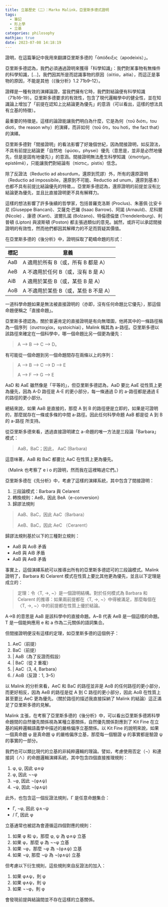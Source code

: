 ```yaml
---
title: 立基歷史（二）：Marko Malink，亞里斯多德式證明
tags:
  - 筆記
  - 形上學
  - 立基
categories: philosophy
mathjax: true
date: 2023-07-08 14:18:19
---
```


證明，在這篇筆記中我用來翻譯亞里斯多德的「ἀπόδειξις（apodeixis）」。

亞里斯多德認為，我們必須通過證明來獲得「科學知識」：我們對某事物有無條件的科學知識，[...]，我們因其所是而認識事物的原因（αἰτία，aitia），而這正是事物的原因，不能是其他（《後分析》1.2 71b9–12）。

證釋是一種有效的演繹論證，當我們擁有它時，我們對結論便有科學知識（71b16–19）。亞里斯多德要求的有效性，包含了現代邏輯學中的健全性，並在知識論上增加了「前提在認知上比結論更為優先」的意涵（可以看出，這樣的想法具有立基的特徵）。

最重要的特徵是。這樣的論證能讓我們明白為什麼，它是為何（τοῦ διότι，tou dioti，the reason why）的演繹，而非如何（τοῦ ὅτι，tou hoti，the fact that）的演繹。

<!--more-->

亞里斯多德對「間接證明」的看法影響了好幾個世紀，因為間接證明，如反證法，不具有前提比結論更「自然地（φύσει，physei）優先（意思是，並非是必然地優先，但是是固有地優先）」的意涵。間接證明無法產生科學知識（ἐπιστήμη，epistēmē），只能讓我們對結論有（πίστις，pistis）信念。

除了反證法（Reductio ad absurdum，還原到荒謬）外，所有的還原證明（Reductio ad impossibile，還原到不可能、Reductio ad unum，還原到基本）也都不具有前提比結論優先的特徵，。亞里斯多德認為，還原證明的前提並沒有比結論更為優先，並且比直接證明更不具有解釋力。

這樣的想法影響了許多後續的哲學家，包括普羅克洛斯 (Proclus)、朱塞佩·比安卡尼 (Giuseppe Biancani)、艾薩克·巴羅 (Isaac Barrow)、阿諾 (Arnauld)、尼科爾 (Nicole) 、康德 (Kant)、波爾扎諾 (Bolzano)、特倫德倫堡 (Trendelenburg)、利普頓 (Lipton) 與波斯頓 (Poston) 都主張過類似的意見。誠然，或許可以承認間接證明的有效性，然而他們都因其解釋力的不足而質疑其價值。

在亞里斯多德的《後分析》中，證明採取了範疇命題的形式：

| 標記 | 意義                                  |
| ---- | ------------------------------------- |
| AaB  | A 適用於所有 B（或，所有 B 都是 A）   |
| AeB  | A 不適用於任何 B（或，沒有 B 是 A）   |
| AiB  | A 適用於某些 B（或，某些 B 是 A）     |
| AoB  | A 不適用於某些 B（或，某些 B 不是 A） |

一道科學命題如果是無法被直接證明的（亦即，沒有任何命題比它優先），那這個命題便稱之「直接命題」。

亞里斯多德認為，關於普遍肯定的直接證明是有向無環圖，他將其中的一條路徑稱為一個序列（συστοιχίαι，systoichiai），Malink 稱其為 a-路徑。亞里斯多德以該路徑來確定在一個科學中，哪一個命題比另一個更為優先：

> A --> B --> C --> D。

有可能從一個命題到另一個命題間存在兩條以上的序列：

> A --> B --> C --> D --> E
> 
> A --> F --> G --> E

AaD 和 AaE 雖然像是「平等的」，但亞里斯多德認為，AaD 要比 AaE 從性質上更為優先，因為 A-D 路徑是 A-E 的更小部分，每一條通過 D 的 a-路徑都是通過 E 的路徑的更小部分。

總結來說，如果 AaB 是直接的，那麼 A 到 B 的路徑便是立即的，如果是可證明的，那麼就存在一條或多條的中間 a-路徑。因此任何科學命題 AaB 都是從 A 到 B 的 a-路徑 所支持。

從亞里斯多德來看，透過直接證明建立 a-命題的唯一方法是三段論「Barbara」模式：

> AaB，BaC；因此， AaC (Barbara)

這意味著，AaB 和 BaC 都要比 AaC 在性質上更為優先。

（Malink 也考察了 e i o 的證明，然而我在這裡略過它們。）

亞里斯多德在《先分析》中，考慮了這樣的演繹系統，其中包含了間接證明：

1. 三段論模式：Barbara 與 Celarent
2. 轉換規則：AeB，因此 BeA（e-conversion）
3. 歸謬法規則

> AaB、BaC，因此 AaC（Barbara）
>
> AeB、BaC，因此 AeC （Cerarent）

歸謬法規則基於以下的三種對立規則：

- AaB 與 AoB 矛盾
- AeB 與 AiB 矛盾
- AaB 與 AeB 矛盾

事實上，這個演繹系統可以推導出所有的亞里斯多德認可的三段論模式。Malink 證明了，Barbara 和 Celarent 模式在性質上要比其他更為優先，並且以下定理是成立的：

> 定理：令〈T, →, ~〉是一個證明結構。對於任何模式為 Barbara 和 Celarent 的推導：如果兩前提都在〈T, →, ~〉中得被滿足，那麼每個在〈T, →, ~〉中的前提都在性質上優於結論。

A→B 的意思是 AaB 是該科學中的直接命題。A~B 代表 AeB 是一個這樣的命題。T 是一個能夠應用 e 和 a 作為二元關係的語詞集合。

但間接證明便沒有這樣的定理，如亞里斯多德的這個例子：

1. AeC（前提）
2. BaC（前提）
3. | AaB（為了反證而假設）
4. | BaC（從 2 重複）
5. | AaC（3, 4, Barbara）
6. / AoB（反證：1, 3–5）

以 Malink 的分析來看，AeC 和 BaC 的路徑並非是 AoB 的任何路徑的更小部分，而更好相反，因為 AeB 的路徑是從 A 到 C 路徑的更小部分，因此 AoB 在性質上甚至要比 AeC 更為優先。（關於路徑的描述我直接採納了 Malink 的結論）這正滿足了亞里斯多德的見解。

Malink 主張，在考察了亞里斯多德的《後分析》中，可以看出亞里斯多德將科學命題間的自然優先關係視為某種立基關係，自然優先關係對應到了 Kit Fine 在立基的純粹邏輯語義學中描述的嚴格偏序立基關係。以 Kit Fine 的說明來說，如果一個真命題 φ 是真命題 ψ 的嚴格偏序立基，那麼每一個驗證 φ 的事實都是驗證 ψ 的事實的一部分。

我們也可以類比現代的立基的非純粹邏輯的理論。譬如，考慮使用否定（¬）和連接詞（∧）的命題邏輯演繹系統，其中包含四個直接推理規則：

1. φ, ψ, 因此 φ∧ψ
2. φ, 因此 ¬¬φ
3. ¬φ, 因此 ¬(φ∧ψ)
4. ¬ψ, 因此 ¬(φ∧ψ)

此外，也包含這一個反證法規則，Γ 是任意命題集合：

* Γ, ¬φ, 因此 ψ∧¬ψ
* / Γ, 因此 φ

立基通常也被認為會遵循這四個對應的規則：

1. 如果 φ 和 ψ，那麼 φ, ψ 為 φ∧ψ 立基
2. 如果 φ，那麼 φ 為 ¬¬φ 立基
3. 如果 ¬φ，那麼 ¬φ 為 ¬(φ∧ψ) 立基
4. 如果 ¬ψ, 那麼 ¬ψ 為 ¬(φ∧ψ) 立基

但考慮以下衍生規則，這些規則來自反證法的加入：

1. 如果 φ∧ψ，則 φ
2. 如果 φ∧ψ，則 ψ
3. 如果 ¬¬φ，則 φ

會發現前提與結論間並不存在這樣的立基關係。
